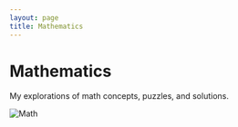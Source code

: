 ```yaml
---
layout: page
title: Mathematics
---
```


# Mathematics

My explorations of math concepts, puzzles, and solutions.

![Math](../assets/images/math.jpg)